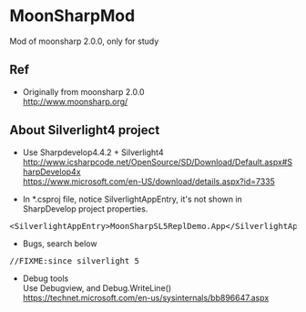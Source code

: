 # MoonSharpMod
Mod of moonsharp 2.0.0, only for study

## Ref
* Originally from moonsharp 2.0.0  
http://www.moonsharp.org/  

## About Silverlight4 project    
* Use Sharpdevelop4.4.2 + Silverlight4  
http://www.icsharpcode.net/OpenSource/SD/Download/Default.aspx#SharpDevelop4x  
https://www.microsoft.com/en-US/download/details.aspx?id=7335  

* In *.csproj file, notice SilverlightAppEntry, it's not shown in SharpDevelop project properties.  
<pre>&lt;SilverlightAppEntry&gt;MoonSharpSL5ReplDemo.App&lt;/SilverlightAppEntry&gt;</pre>   

* Bugs, search below  
<pre>//FIXME:since silverlight 5</pre>  

* Debug tools    
Use Debugview, and Debug.WriteLine()      
https://technet.microsoft.com/en-us/sysinternals/bb896647.aspx  

